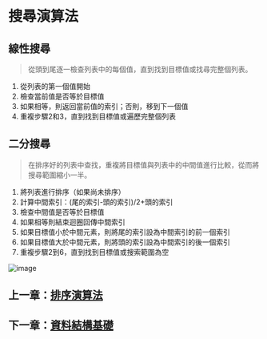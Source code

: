 # 搜尋演算法

## 線性搜尋

> 從頭到尾逐一檢查列表中的每個值，直到找到目標值或找尋完整個列表。

1. 從列表的第一個值開始
2. 檢查當前值是否等於目標值
3. 如果相等，則返回當前值的索引；否則，移到下一個值
4. 重複步驟2和3，直到找到目標值或遍歷完整個列表

## 二分搜尋

> 在排序好的列表中查找，重複將目標值與列表中的中間值進行比較，從而將搜尋範圍縮小一半。

1. 將列表進行排序（如果尚未排序）
2. 計算中間索引：(尾的索引-頭的索引)/2+頭的索引
3. 檢查中間值是否等於目標值
4. 如果相等則結束迴圈回傳中間索引
5. 如果目標值小於中間元素，則將尾的索引設為中間索引的前一個索引
6. 如果目標值大於中間元素，則將頭的索引設為中間索引的後一個索引
7. 重複步驟2到6，直到找到目標值或搜索範圍為空

![image](https://github.com/xixa3333/algorithm/assets/128284090/00a44f1c-7b95-4a0c-9692-11fc678baf55)

## 上一章：[排序演算法](https://github.com/xixa3333/algorithm/blob/main/%E6%8E%92%E5%BA%8F%E6%BC%94%E7%AE%97%E6%B3%95.md)
## 下一章：[資料結構基礎]()
